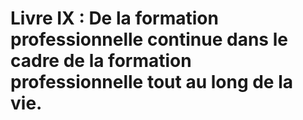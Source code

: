 # Livre IX : De la formation professionnelle continue dans le cadre de la formation professionnelle tout au long de la vie.

